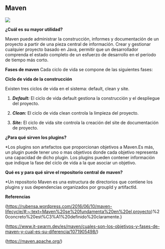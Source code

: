 ## Maven
![](https://upload.wikimedia.org/wikipedia/commons/0/0b/Maven_logo.svg)

**¿Cuál es su mayor utilidad?**

Maven puede administrar la construcción, informes y documentación de un proyecto a partir de una pieza central de información. Crear y gestionar cualquier proyecto basado en Java, permitir que un desarrollador comprenda el estado completo de un esfuerzo de desarrollo en el período de tiempo más corto.

**Fases de maven**
Cada ciclo de vida se compone de las siguientes fases:
![]()

**Ciclo de vida de la construcción**

Existen tres ciclos de vida en el sistema: default, clean y site. 

1. ***Default:*** El ciclo de vida default gestiona la construcción y el despliegue del proyecto.

2. ***Clean:*** El ciclo de vida clean controla la limpieza del proyecto.

3. ***Site:*** El ciclo de vida site controla la creación del site de documentación de proyecto.

**¿Para qué sirven los plugins?**

*Los plugins son artefactos que proporcionan objetivos a Maven.Es más, un plugin puede tener uno o mas objetivos donde cada objetivo representa una capacidad de dicho plugin. 
Los plugins pueden contener información que indique la fase del ciclo de vida a la que asociar un objetivo. 

**Qué es y para qué sirve el repositorio central de maven?**

*Un repositorio Maven es una estructura de directorios que contiene los plugins y sus dependencias organizados por groupId y artifactId.

**Referencias**

(https://rubensa.wordpress.com/2016/06/10/maven-lifecycle/#:~:text=Maven%20se%20fundamenta%20en%20el,proyecto)%20concreto%20est%C3%A1%20definido%20claramente.)
    
(https://www.it-swarm.dev/es/maven/cuales-son-los-objetivos-y-fases-de-maven-y-cual-es-su-diferencia/1071905498/)

(https://maven.apache.org/)





